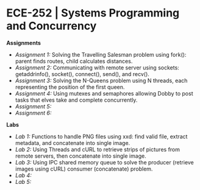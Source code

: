 # ECE-252 | Systems Programming and Concurrency

**Assignments**
* *Assignment 1:* Solving the Travelling Salesman problem using fork(): parent finds routes, child calculates distances.
* *Assignment 2:* Communicating with remote server using sockets: getaddrinfo(), socket(), connect(), send(), and recv().
* *Assignment 3:* Solving the N-Queens problem using N threads, each representing the position of the first queen.
* *Assignment 4:* Using mutexes and semaphores allowing Dobby to post tasks that elves take and complete concurrently.
* *Assignment 5:*
* *Assignment 6:*

**Labs**
* *Lab 1:* Functions to handle PNG files using xxd: find valid file, extract metadata, and concatenate into single image.
* *Lab 2:* Using Threads and cURL to retrieve strips of pictures from remote servers, then concatenate into single image.
* *Lab 3:* Using IPC shared memory queue to solve the producer (retrieve images using cURL) consumer (concatenate) problem.
* *Lab 4:*
* *Lab 5:*
